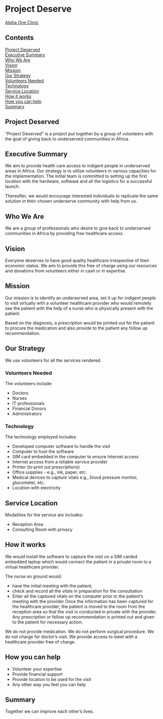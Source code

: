 # Project Deserve
[Alpha One Clinic](https://project-deserve.github.io/clinic-alpha-one)

## Contents
[Project Deserved](#1)  
[Executive Summary](#2)  
[Who We Are](#3)   
[Vision](#4)   
[Mission](#5)   
[Our Strategy](#6)  
[Volunteers Needed](#7)  
[Technology](#8)  
[Service Location](#9)  
[How it works](#10)  
[How you can help](#11)  
[Summary](#12)  

## Project Deserved<a name=1></a>  
“Project Deserved” is a project put together by a group of volunteers with the goal of giving back to
underserved communities in Africa.

## Executive Summary<a name=2></a>  
We aim to provide health care access to indigent people in underserved areas in Africa.
Our strategy is to utilize volunteers in various capacities for the implementation. The initial team is
committed to setting up the first location with the hardware, software and all the logistics for a successful
launch.

Thereafter, we would encourage interested individuals to replicate the same solution in their chosen
underserve community with help from us.  

## Who We Are<a name=3></a>   
We are a group of professionals who desire to give back to underserved communities in Africa by providing
free healthcare access.

## Vision<a name=4></a> 
Everyone deserves to have good quality healthcare irrespective of their economic status. We aim to
provide this free of charge using our resources and donations from volunteers either in cash or in
expertise.

## Mission<a name=5></a> 
Our mission is to identify an underserved area, set it up for indigent people to visit virtually with a
volunteer healthcare provider who would remotely see the patient with the help of a nurse who is
physically present with the patient.

Based on the diagnosis, a prescription would be printed out for the patient to procure the medication and
also provide to the patient any follow up recommendation.

## Our Strategy<a name=6></a> 
We use volunteers for all the services rendered.

### Volunteers Needed<a name=7></a> 
The volunteers include:
- Doctors
- Nurses
- IT professionals
- Financial Donors
- Administrators

### Technology<a name=8></a> 
The technology employed includes:
-  Developed computer software to handle the visit
-  Computer to host the software
-  SIM card embedded in the computer to ensure Internet access
-  Internet access from a reliable service provider
-  Printer (to print out prescriptions)
-  Office supplies - e.g., ink, paper, etc.
-  Medical devices to capture vitals e.g., blood pressure monitor, glucometer, etc.
-  Location with electricity

## Service Location<a name=9></a> 
Modalities for the service are includes:
-  Reception Area
-  Consulting Room with privacy

## How it works<a name=10></a> 
We would install the software to capture the visit on a SIM carded embedded laptop which would
connect the patient in a private room to a virtual healthcare provider.

The nurse on ground would:
-  have the initial meeting with the patient,
-  check and record all the vitals in preparation for the consultation
-  Enter all the captured vitals on the computer prior to the patient’s meeting with the provider
Once the information has been captured for the healthcare provider, the patient is moved to the room
from the reception area so that the visit is conducted in private with the provider.
Any prescription or follow up recommendation is printed out and given to the patient for necessary
action.

We do not provide medication. We do not perform surgical procedure. We do not charge for doctor’s
visit. We provide access to meet with a healthcare provider free of charge.

## How you can help<a name=11></a> 
-  Volunteer your expertise
-  Provide financial support
-  Provide location to be used for the visit
-  Any other way you feel you can help

## Summary<a name=12></a> 
Together we can improve each other’s lives.

